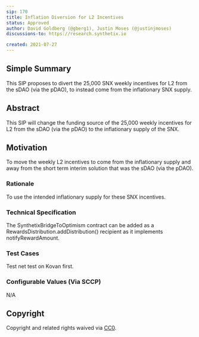 ```yaml
---
sip: 170
title: Inflation Diversion for L2 Incentives
status: Approved
author: David Goldberg (@gberg1), Justin Moses (@justinjmoses)
discussions-to: https://research.synthetix.io

created: 2021-07-27
---
```


<!--You can leave these HTML comments in your merged SIP and delete the visible duplicate text guides, they will not appear and may be helpful to refer to if you edit it again. This is the suggested template for new SIPs. Note that an SIP number will be assigned by an editor. When opening a pull request to submit your SIP, please use an abbreviated title in the filename, `sip-draft_title_abbrev.md`. The title should be 44 characters or less.-->

## Simple Summary
This SIP proposes to divert the 25,000 SNX weekly incentives for L2 from the sDAO (via the pDAO), to instead come from the inflationary SNX supply.

## Abstract
This SIP will change the funding source of the 25,000 weekly incentives for L2 from the sDAO (via the pDAO) to the inflationary supply of the SNX.

## Motivation
To move the weekly L2 incentives to come from the inflationary supply and away from the short term interim solution that was the sDAO (via the pDAO).

### Rationale
To use the intended inflationary supply for these SNX incentives. 

### Technical Specification
The SynthetixBridgeToOptimism contract can be added as a RewardsDistribution.addDistribution() recipient as it implements notifyRewardAmount.

### Test Cases
<!--Test cases for an implementation are mandatory for SIPs but can be included with the implementation..-->
Test net test on Kovan first. 

### Configurable Values (Via SCCP)
<!--Please list all values configurable via SCCP under this implementation.-->
N/A

## Copyright
Copyright and related rights waived via [CC0](https://creativecommons.org/publicdomain/zero/1.0/).
